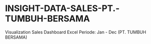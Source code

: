# INSIGHT-DATA-SALES-PT.-TUMBUH-BERSAMA
Visualization Sales Dashboard Excel Periode: Jan - Dec (PT. TUMBUH BERSAMA)
